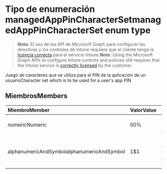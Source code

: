 # <a name="managedapppincharacterset-enum-type"></a><span data-ttu-id="b624f-101">Tipo de enumeración managedAppPinCharacterSet</span><span class="sxs-lookup"><span data-stu-id="b624f-101">managedAppPinCharacterSet enum type</span></span>

> <span data-ttu-id="b624f-102">**Nota:** El uso de las API de Microsoft Graph para configurar las directivas y los controles de Intune requiere que el cliente tenga la [licencia correcta](https://go.microsoft.com/fwlink/?linkid=839381) para el servicio Intune.</span><span class="sxs-lookup"><span data-stu-id="b624f-102">**Note:** Using the Microsoft Graph APIs to configure Intune controls and policies still requires that the Intune service is [correctly licensed](https://go.microsoft.com/fwlink/?linkid=839381) by the customer.</span></span>

<span data-ttu-id="b624f-103">Juego de caracteres que se utiliza para el PIN de la aplicación de un usuario</span><span class="sxs-lookup"><span data-stu-id="b624f-103">Character set which is to be used for a user's app PIN</span></span>
## <a name="members"></a><span data-ttu-id="b624f-104">Miembros</span><span class="sxs-lookup"><span data-stu-id="b624f-104">Members</span></span>
|<span data-ttu-id="b624f-105">Miembro</span><span class="sxs-lookup"><span data-stu-id="b624f-105">Member</span></span>|<span data-ttu-id="b624f-106">Valor</span><span class="sxs-lookup"><span data-stu-id="b624f-106">Value</span></span>|<span data-ttu-id="b624f-107">Descripción</span><span class="sxs-lookup"><span data-stu-id="b624f-107">Description</span></span>|
|:---|:---|:---|
|<span data-ttu-id="b624f-108">numeric</span><span class="sxs-lookup"><span data-stu-id="b624f-108">Numeric</span></span>|<span data-ttu-id="b624f-109">0</span><span class="sxs-lookup"><span data-stu-id="b624f-109">0%</span></span>|<span data-ttu-id="b624f-110">Caracteres numéricos</span><span class="sxs-lookup"><span data-stu-id="b624f-110">Numeric characters</span></span>|
|<span data-ttu-id="b624f-111">alphanumericAndSymbol</span><span class="sxs-lookup"><span data-stu-id="b624f-111">alphanumericAndSymbol</span></span>|<span data-ttu-id="b624f-112">1</span><span class="sxs-lookup"><span data-stu-id="b624f-112">$1</span></span>|<span data-ttu-id="b624f-113">Caracteres alfanuméricos y símbolos</span><span class="sxs-lookup"><span data-stu-id="b624f-113">Alphanumeric and symbolic characters</span></span>|



